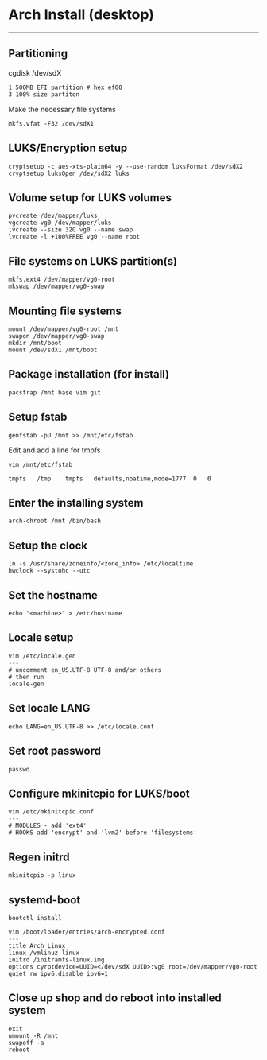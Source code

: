 # Arch Install (desktop)
---

## Partitioning
cgdisk /dev/sdX
```
1 500MB EFI partition # hex ef00
3 100% size partiton 
```

Make the necessary file systems
```
mkfs.vfat -F32 /dev/sdX1
```

## LUKS/Encryption setup 
```
cryptsetup -c aes-xts-plain64 -y --use-random luksFormat /dev/sdX2
cryptsetup luksOpen /dev/sdX2 luks
```

## Volume setup for LUKS volumes
```
pvcreate /dev/mapper/luks
vgcreate vg0 /dev/mapper/luks
lvcreate --size 32G vg0 --name swap
lvcreate -l +100%FREE vg0 --name root
```

## File systems on LUKS partition(s) 
```
mkfs.ext4 /dev/mapper/vg0-root
mkswap /dev/mapper/vg0-swap
```

## Mounting file systems
```
mount /dev/mapper/vg0-root /mnt 
swapon /dev/mapper/vg0-swap 
mkdir /mnt/boot
mount /dev/sdX1 /mnt/boot
```

## Package installation (for install)
```
pacstrap /mnt base vim git
```

## Setup fstab
```
genfstab -pU /mnt >> /mnt/etc/fstab
```

Edit and add a line for tmpfs
```
vim /mnt/etc/fstab
---
tmpfs	/tmp	tmpfs	defaults,noatime,mode=1777	0	0
```

## Enter the installing system
```
arch-chroot /mnt /bin/bash
```

## Setup the clock
```
ln -s /usr/share/zoneinfo/<zone_info> /etc/localtime
hwclock --systohc --utc
```

## Set the hostname 
```
echo "<machine>" > /etc/hostname
```

## Locale setup
```
vim /etc/locale.gen
---
# uncomment en_US.UTF-8 UTF-8 and/or others
# then run
locale-gen
```

## Set locale LANG
```
echo LANG=en_US.UTF-8 >> /etc/locale.conf
```

## Set root password
```
passwd
```

## Configure mkinitcpio for LUKS/boot
```
vim /etc/mkinitcpio.conf
---
# MODULES - add 'ext4'
# HOOKS add 'encrypt' and 'lvm2' before 'filesystems'
```

## Regen initrd 
```
mkinitcpio -p linux
```

## systemd-boot
```
bootctl install
```

```
vim /boot/loader/entries/arch-encrypted.conf
---
title Arch Linux
linux /vmlinuz-linux
initrd /initramfs-linux.img
options cyrptdevice=UUID=</dev/sdX UUID>:vg0 root=/dev/mapper/vg0-root quiet rw ipv6.disable_ipv6=1
```


## Close up shop and do reboot into installed system
```
exit
umount -R /mnt
swapoff -a
reboot
```

